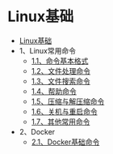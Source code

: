 # Linux基础

* [Linux基础](README.md)
* 1、Linux常用命令
  * [1.1、命令基本格式](Command/Basic.md)
  * [1.2、文件处理命令](Command/Directory.md)
  * [1.3、文件搜索命令](Command/Find.md)
  * [1.4、帮助命令](Command/Help.md)
  * [1.5、压缩与解压缩命令](Command/Tar.md) 
  * [1.6、关机与重启命令](Command/Shutdown.md)
  * [1.7、其他常用命令](Command/Other.md)
* 2、Docker
  * [2.1、Docker基础命令](Docker/Basic.md)
